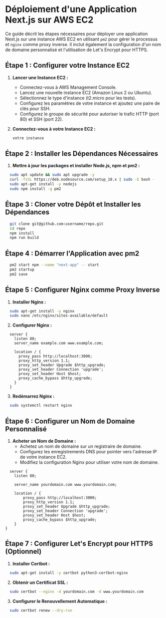 # Déploiement d'une Application Next.js sur AWS EC2

Ce guide décrit les étapes nécessaires pour déployer une application Next.js sur une instance AWS EC2 en utilisant `pm2` pour gérer le processus et `nginx` comme proxy inverse. Il inclut également la configuration d'un nom de domaine personnalisé et l'utilisation de Let's Encrypt pour HTTPS.

## Étape 1 : Configurer votre Instance EC2

1. **Lancer une Instance EC2 :**
    - Connectez-vous à AWS Management Console.
    - Lancez une nouvelle instance EC2 (Amazon Linux 2 ou Ubuntu).
    - Sélectionnez le type d'instance (t2.micro pour les tests).
    - Configurez les paramètres de votre instance et ajoutez une paire de clés pour SSH.
    - Configurez le groupe de sécurité pour autoriser le trafic HTTP (port 80) et SSH (port 22).

2. **Connectez-vous à votre Instance EC2 :**
   ```bash
   votre instance
## Étape 2 : Installer les Dépendances Nécessaires

1. **Mettre à jour les packages et installer Node.js, npm et pm2 :** 
```bash
  sudo apt update && sudo apt upgrade -y
  curl -fsSL https://deb.nodesource.com/setup_18.x | sudo -E bash -
  sudo apt-get install -y nodejs
  sudo npm install -g pm2 
```
## Étape 3 : Cloner votre Dépôt et Installer les Dépendances

```bash
  git clone git@github.com:username/repo.git
  cd repo
  npm install
  npm run build
```

## Étape 4 : Démarrer l'Application avec pm2

```bash
  pm2 start npm --name "next-app" -- start
  pm2 startup
  pm2 save
```

## Étape 5 : Configurer Nginx comme Proxy Inverse

1. **Installer Nginx :**
```bash
  sudo apt-get install -y nginx
  sudo nano /etc/nginx/sites-available/default
```
2. **Configurer Nginx :**
```nginx
  server {
    listen 80;
    server_name example.com www.example.com;

    location / {
      proxy_pass http://localhost:3000;
      proxy_http_version 1.1;
      proxy_set_header Upgrade $http_upgrade;
      proxy_set_header Connection 'upgrade';
      proxy_set_header Host $host;
      proxy_cache_bypass $http_upgrade;
    }
  }
```
3. **Redémarrez Nginx :**
```bash
  sudo systemctl restart nginx
```

## Étape 6 : Configurer un Nom de Domaine Personnalisé

1. **Acheter un Nom de Domaine :**
    - Achetez un nom de domaine sur un registraire de domaine.
    - Configurez les enregistrements DNS pour pointer vers l'adresse IP de votre instance EC2.
    - Modifiez la configuration Nginx pour utiliser votre nom de domaine.
```nginx
  server {
    listen 80;

    server_name yourdomain.com www.yourdomain.com;

    location / {
        proxy_pass http://localhost:3000;
        proxy_http_version 1.1;
        proxy_set_header Upgrade $http_upgrade;
        proxy_set_header Connection 'upgrade';
        proxy_set_header Host $host;
        proxy_cache_bypass $http_upgrade;
    }
}
```

## Étape 7 : Configurer Let's Encrypt pour HTTPS (Optionnel)

1. **Installer Certbot :**
```bash
  sudo apt-get install -y certbot python3-certbot-nginx
```
2. **Obtenir un Certificat SSL :**
```bash
  sudo certbot --nginx -d yourdomain.com -d www.yourdomain.com
```
3. **Configurer le Renouvellement Automatique :**
```bash
  sudo certbot renew --dry-run
```
